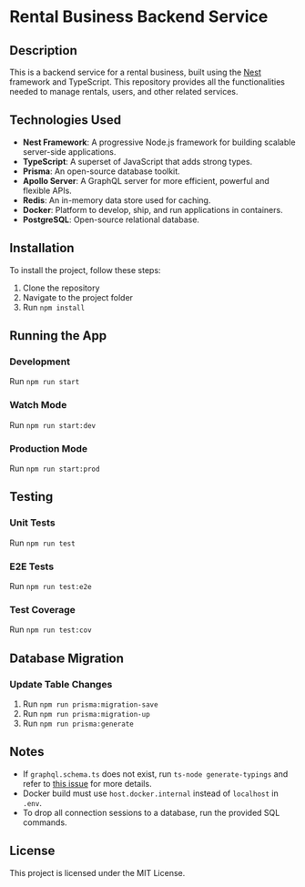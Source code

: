 # Rental Business Backend Service

## Description

This is a backend service for a rental business, built using the [Nest](https://nestjs.com/) framework and TypeScript. This repository provides all the functionalities needed to manage rentals, users, and other related services.

## Technologies Used

- **Nest Framework**: A progressive Node.js framework for building scalable server-side applications.
- **TypeScript**: A superset of JavaScript that adds strong types.
- **Prisma**: An open-source database toolkit.
- **Apollo Server**: A GraphQL server for more efficient, powerful and flexible APIs.
- **Redis**: An in-memory data store used for caching.
- **Docker**: Platform to develop, ship, and run applications in containers.
- **PostgreSQL**: Open-source relational database.
  
## Installation

To install the project, follow these steps:

1. Clone the repository
2. Navigate to the project folder
3. Run `npm install`

## Running the App

### Development

Run `npm run start`

### Watch Mode

Run `npm run start:dev`

### Production Mode

Run `npm run start:prod`

## Testing

### Unit Tests

Run `npm run test`

### E2E Tests

Run `npm run test:e2e`

### Test Coverage

Run `npm run test:cov`

## Database Migration

### Update Table Changes

1. Run `npm run prisma:migration-save`
2. Run `npm run prisma:migration-up`
3. Run `npm run prisma:generate`

## Notes

- If `graphql.schema.ts` does not exist, run `ts-node generate-typings` and refer to [this issue](https://github.com/apollographql/apollo-server/issues/4463) for more details.
- Docker build must use `host.docker.internal` instead of `localhost` in `.env`.
- To drop all connection sessions to a database, run the provided SQL commands.

## License

This project is licensed under the MIT License.
